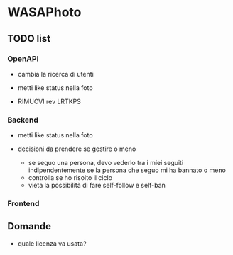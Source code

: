 # WASAPhoto

## TODO list

### OpenAPI

- cambia la ricerca di utenti
- metti like status nella foto

- RIMUOVI rev LRTKPS

### Backend

- metti like status nella foto

- decisioni da prendere se gestire o meno
  - se seguo una persona, devo vederlo tra i miei seguiti indipendentemente se la persona che seguo mi ha bannato o meno
  - controlla se ho risolto il ciclo
  - vieta la possibilità di fare self-follow e self-ban

### Frontend

## Domande

- quale licenza va usata?
